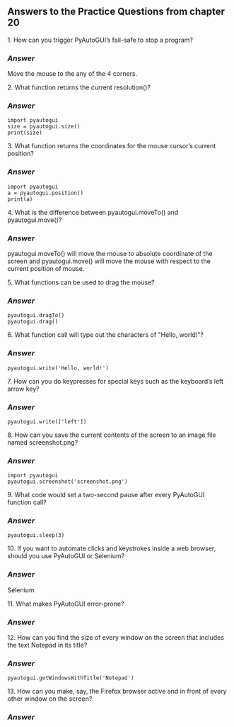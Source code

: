 <h2>Answers to the Practice Questions from chapter 20</h2>

<p>1. How can you trigger PyAutoGUI’s fail-safe to stop a program?</p>
<h3><i>Answer</i></h3>
<p>Move the mouse to the any of the 4 corners.</p>

<p>2. What function returns the current resolution()?</p>
<h3><i>Answer</i></h3>

```
import pyautogui
size = pyautogui.size() 
print(size)
```

<p>3. What function returns the coordinates for the mouse cursor’s current position?</p>
<h3><i>Answer</i></h3>

```
import pyautogui
a = pyautogui.position()
print(a)
```

<p>4. What is the difference between pyautogui.moveTo() and pyautogui.move()?</p>
<h3><i>Answer</i></h3>
<p>pyautogui.moveTo() will move the mouse to absolute coordinate of the screen and pyautogui.move() will move the mouse with respect to the current position of mouse. </p>

<p>5. What functions can be used to drag the mouse?</p>
<h3><i>Answer</i></h3>

```
pyautogui.dragTo()
pyautogui.drag()
```

<p>6. What function call will type out the characters of "Hello, world!"?</p>
<h3><i>Answer</i></h3>

```
pyautogui.write('Hello, world!')
```

<p>7. How can you do keypresses for special keys such as the keyboard’s left arrow key?</p>
<h3><i>Answer</i></h3>

```
pyautogui.write(['left'])
```

<p>8. How can you save the current contents of the screen to an image file named screenshot.png?</p>
<h3><i>Answer</i></h3>

```
import pyautogui
pyautogui.screenshot('screenshot.png')
```

<p>9. What code would set a two-second pause after every PyAutoGUI function call?</p>
<h3><i>Answer</i></h3>

```
pyautogui.sleep(3)
```

<p>10. If you want to automate clicks and keystrokes inside a web browser, should you use PyAutoGUI or Selenium?</p>
<h3><i>Answer</i></h3>
<p>Selenium</p>

<p>11. What makes PyAutoGUI error-prone?</p>
<h3><i>Answer</i></h3>
<p></p>

<p>12. How can you find the size of every window on the screen that includes the text Notepad in its title?</p>
<h3><i>Answer</i></h3>

```
pyautogui.getWindowsWithTitle('Notepad')
```

<p>13. How can you make, say, the Firefox browser active and in front of every other window on the screen?</p>
<h3><i>Answer</i></h3>
<p></p>
